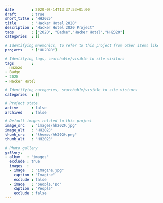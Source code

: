 ```yaml
---
date        : 2020-02-14T13:37:53+01:00
draft       : true
short_title : "HH2020"
title       : "Hacker Hotel 2020"
description : "Hacker Hotel 2020 Project"
tags        : ["2020", "Badge","Hacker Hotel","HH2020"]
categories  : []

# Identifying mnemonics, to refer to this project from other items like blogs, etc.
projects    : ["HH2020"]

# Identifying tags, searchable/visible to site visitors
tags        :
- HH2020
- Badge
- 2020
- Hacker Hotel

# Identifying categories, searchable/visible to site visitors
categories  : []

# Project state
active      : false
archived    : false

# Default images related to this project
image_src   : "images/hh2020.jpg"
image_alt   : "HH2020"
thumb_src   : "thumbs/hh2020.png"
thumb_alt   : "HH2020"

# Photo gallery
gallery:
- album   : "images"
  exclude : true
  images  :
  - image   : "imagine.jpg"
    caption : "Imagine"
    exclude : false
  - image   : "people.jpg"
    caption : "People"
    exclude : false
---
```

